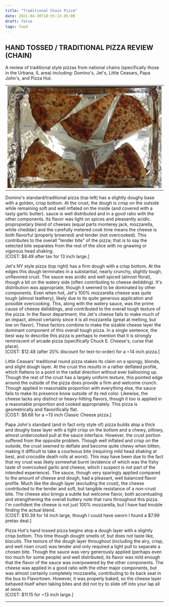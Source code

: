 ```yaml
---
title: "Traditional Chain Pizza"
date: 2021-04-30T18:55:13-05:00
draft: false
tags: food
---
```


## HAND TOSSED / TRADITIONAL PIZZA REVIEW (CHAIN)

A review of traditional style pizzas from national chains (specifically those in the Urbana, IL area) including: Domino's, Jet's, Little Ceasars, Papa John's, and Pizza Hut.

<table style="width:100%">
  <tr>
    <td>
      <img src="/media/topics/random/food_reviews/TraditionalChain.jpg">
    </td>
  </tr>
</table>

<span class="themecolor">Domino's</span> standard/traditional pizza (top left) has a slightly doughy base with a golden, crisp bottom.
At the crust, the dough is crisp on the outside while remaining soft and well inflated on the inside (and covered with a tasty garlic butter).
sauce is well distributed and in a good ratio with the other components.
Its flavor was light on spices and pleasantly acidic.
propropietary blend of cheeses (equal parts monterey jack, mozzarella, white cheddar) and the carefully metered cook time means the cheese is both flavorful (properly browned) and tender (not overcooked).
This contributes to the overall "tender bite" of the pizza; that is to say the selected bite separates from the rest of the slice with no gnawing or vigorous head shaking.
<br>
[COST: $8.49 after tax for 13 inch large.]

<span class="themecolor">Jet's</span> NY style pizza (top right) has a firm dough with a crisp bottom.
At the edges this dough terminates in a substantial, nearly crunchy, slightly tough, unflavored crust.
The sauce was acidic and well spiced (almost floral), though a bit on the watery side (often contributing to cheese delidding).
It's distribution was appropriate, though it seemed to be dominated by other components.
Even when hot, Jet's 100% mozzarella cheese was quite tough (almost leathery), likely due to its quite generous application and possible overcooking.
This, along with the watery sauce, was the prime cause of cheese deliddings, and contributed to the overall tough texture of the pizza.
In the flavor department, the Jet's cheese fails to make much of an impact, almost certainly since it is all mozzarella (great at melting, but low on flavor).
These factors combine to make the sizable cheese layer the dominant component of this overall tough pizza.
In a single sentence, the best way to describe this pizza is perhaps to mention that it is strongly reminiscent of arcade pizza (specifically Chuck E. Cheese's, curse that place).
<br>
[COST: $12.48 (after 20% discount for text-to-order) for a ~14 inch pizza.]

<span class="themecolor">Little Ceasars'</span> traditional round pizza stakes its claim on a spongy, blonde, and slight dough layer.
At the crust this results in a rather deflated profile, which flattens to a point in the radial direction without ever ballooning up.
Though the rest of the crust has a largely uniform texture, this pointed edge around the outside of the pizza does provide a firm and welcome crunch. 
Though applied in reasonable proportion with everything else, the sauce fails to make its presence know outside of its red color.
Likewise, the cheese lacks any distinct or heavy-hitting flavors, though it too is applied in a reasonable proportion and cooked appropriately.
This pizza is geometrically and flavorifically flat.
<br>
[COST: $6.68 for a ~13 inch Classic Cheese pizza.]

<span class="themecolor">Papa John's</span> standard (and in fact only style of) pizza builds atop a thick and doughy base layer with a light crisp on the bottom and a chewy, pillowy, almost undercooked pull at the sauce interface.
However, the crust portion suffered from the opposite problem.
Though well inflated and crisp on the outside, the crust seemed to deflate and become quite chewy when bitten, making it difficult to take a courteous bite (requiring mild head shaking at best, and crocodile death rolls at worst).
This may have been due to the fact that my crust was likely somewhat burnt (evidence of which was the fishy taste of overcooked garlic and cheese, which I suspect is not part of the intended experience).
The sauce, though very sparingly applied compared to the amount of cheese and dough, had a pleasant, well balanced flavor profile.
Much like the dough layer (excluding the crust), the cheese contributed to the tender and soft, but tangible resistance of a non-crust bite.
The cheese also brings a subtle but welcome flavor, both accentuating and strengthening the overall buttery note that runs throughout this pizza.
I'm confident the cheese is not just 100% mozzarella, but I have had trouble finding the actual blend.
<br>
[COST: $10.39 for 14 inch large, though I could have sworn I found a $7.99 pretax deal.]

<span class="themecolor">Pizza Hut's</span> hand tossed pizza begins atop a dough layer with a slightly crisp bottom.
This time though dought smells of, but does not taste like, biscuits.
The texture of the dough layer throughout (including the airy, crisp, and well risen crust) was tender and only required a light pull to separate a chosen bite.
Though the sauce was very generously applied (perhaps even too much for some people) and well distributed, its flavor was mild enough that the flavor of the sauce was overpowered by the other components.
The cheese was applied in a good ratio with the other major components, but was almost certainly completely mozzarella, contributing to its back seat in the bus to Flavortown.
However, it was properly baked, so the cheese layer behaved itself when taking bites and did not try to slide off into your lap all at once.
<br>
[COST: $11.15 for ~13 inch large.]

---
